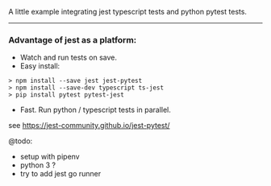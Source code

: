 A little example integrating jest typescript tests and python pytest tests.

---

### Advantage of jest as a platform:
- Watch and run tests on save.
- Easy install:

```
> npm install --save jest jest-pytest
> npm install --save-dev typescript ts-jest
> pip install pytest pytest-jest
```

- Fast. Run python / typescript tests in parallel.


see https://jest-community.github.io/jest-pytest/


@todo:
- setup with pipenv
- python 3 ?
- try to add jest go runner
